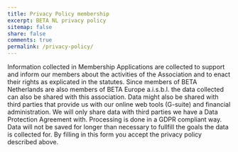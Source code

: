 ```yaml
---
title: Privacy Policy membership
excerpt: BETA NL privacy policy
sitemap: false
share: false
comments: true
permalink: /privacy-policy/
---
```

Information collected in Membership Applications are collected to support and inform our members about the activities of the Association and to enact their rights as explicated in the statutes. Since members of BETA Netherlands are also members of BETA Europe a.i.s.b.l. the data collected can also be shared with this association. Data might also be shared with third parties that provide us with our online web tools (G-suite) and financial administration. We will only share data with third parties we have a Data Protection Agreement with. Processing is done in a GDPR compliant way.  Data will not be saved for longer than necessary to fullfill the goals the data is collected for. By filling in this form you accept the privacy policy described above.
